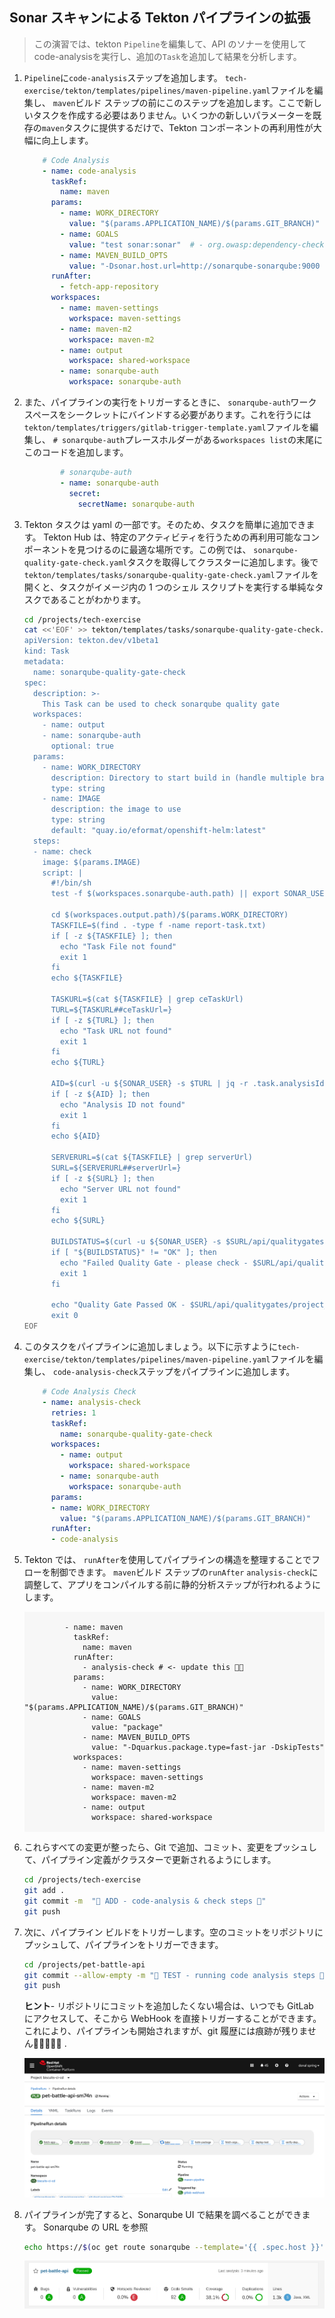 ## Sonar スキャンによる Tekton パイプラインの拡張

> この演習では、tekton `Pipeline`を編集して、API のソナーを使用してcode-analysisを実行し、追加の`Task`を追加して結果を分析します。

1. `Pipeline`に`code-analysis`ステップを追加します。 `tech-exercise/tekton/templates/pipelines/maven-pipeline.yaml`ファイルを編集し、 `maven`ビルド ステップの前にこのステップを追加します。ここで新しいタスクを作成する必要はありません。いくつかの新しいパラメーターを既存の`maven`タスクに提供するだけで、Tekton コンポーネントの再利用性が大幅に向上します。

    ```yaml
        # Code Analysis
        - name: code-analysis
          taskRef:
            name: maven
          params:
            - name: WORK_DIRECTORY
              value: "$(params.APPLICATION_NAME)/$(params.GIT_BRANCH)"
            - name: GOALS
              value: "test sonar:sonar"  # - org.owasp:dependency-check-maven:check
            - name: MAVEN_BUILD_OPTS
              value: "-Dsonar.host.url=http://sonarqube-sonarqube:9000 -Dsonar.userHome=/tmp/sonar"
          runAfter:
            - fetch-app-repository
          workspaces:
            - name: maven-settings
              workspace: maven-settings
            - name: maven-m2
              workspace: maven-m2
            - name: output
              workspace: shared-workspace
            - name: sonarqube-auth
              workspace: sonarqube-auth
    ```

2. また、パイプラインの実行をトリガーするときに、 `sonarqube-auth`ワークスペースをシークレットにバインドする必要があります。これを行うには`tekton/templates/triggers/gitlab-trigger-template.yaml`ファイルを編集し、 `# sonarqube-auth`プレースホルダーがある`workspaces list`の末尾にこのコードを追加します。

    ```yaml
            # sonarqube-auth
            - name: sonarqube-auth
              secret:
                secretName: sonarqube-auth
    ```

3. Tekton タスクは yaml の一部です。そのため、タスクを簡単に追加できます。 Tekton Hub は、特定のアクティビティを行うための再利用可能なコンポーネントを見つけるのに最適な場所です。この例では、 `sonarqube-quality-gate-check.yaml`タスクを取得してクラスターに追加します。後で`tekton/templates/tasks/sonarqube-quality-gate-check.yaml`ファイルを開くと、タスクがイメージ内の 1 つのシェル スクリプトを実行する単純なタスクであることがわかります。

    ```bash
    cd /projects/tech-exercise
    cat <<'EOF' >> tekton/templates/tasks/sonarqube-quality-gate-check.yaml
    apiVersion: tekton.dev/v1beta1
    kind: Task
    metadata:
      name: sonarqube-quality-gate-check
    spec:
      description: >-
        This Task can be used to check sonarqube quality gate
      workspaces:
        - name: output
        - name: sonarqube-auth
          optional: true
      params:
        - name: WORK_DIRECTORY
          description: Directory to start build in (handle multiple branches)
          type: string
        - name: IMAGE
          description: the image to use
          type: string
          default: "quay.io/eformat/openshift-helm:latest"
      steps:
      - name: check
        image: $(params.IMAGE)
        script: |
          #!/bin/sh
          test -f $(workspaces.sonarqube-auth.path) || export SONAR_USER="$(cat $(workspaces.sonarqube-auth.path)/username):$(cat $(workspaces.sonarqube-auth.path)/password)"
      
          cd $(workspaces.output.path)/$(params.WORK_DIRECTORY)
          TASKFILE=$(find . -type f -name report-task.txt)
          if [ -z ${TASKFILE} ]; then
            echo "Task File not found"
            exit 1
          fi
          echo ${TASKFILE}

          TASKURL=$(cat ${TASKFILE} | grep ceTaskUrl)
          TURL=${TASKURL##ceTaskUrl=}
          if [ -z ${TURL} ]; then
            echo "Task URL not found"
            exit 1
          fi
          echo ${TURL}

          AID=$(curl -u ${SONAR_USER} -s $TURL | jq -r .task.analysisId)
          if [ -z ${AID} ]; then
            echo "Analysis ID not found"
            exit 1
          fi
          echo ${AID}

          SERVERURL=$(cat ${TASKFILE} | grep serverUrl)
          SURL=${SERVERURL##serverUrl=}
          if [ -z ${SURL} ]; then
            echo "Server URL not found"
            exit 1
          fi
          echo ${SURL}

          BUILDSTATUS=$(curl -u ${SONAR_USER} -s $SURL/api/qualitygates/project_status?analysisId=${AID} | jq -r .projectStatus.status)
          if [ "${BUILDSTATUS}" != "OK" ]; then
            echo "Failed Quality Gate - please check - $SURL/api/qualitygates/project_status?analysisId=${AID}"
            exit 1
          fi

          echo "Quality Gate Passed OK - $SURL/api/qualitygates/project_status?analysisId=${AID}"
          exit 0
    EOF
    ```

4. このタスクをパイプラインに追加しましょう。以下に示すように`tech-exercise/tekton/templates/pipelines/maven-pipeline.yaml`ファイルを編集し、 `code-analysis-check`ステップをパイプラインに追加します。

    ```yaml
        # Code Analysis Check
        - name: analysis-check
          retries: 1
          taskRef:
            name: sonarqube-quality-gate-check
          workspaces:
            - name: output
              workspace: shared-workspace
            - name: sonarqube-auth
              workspace: sonarqube-auth
          params:
          - name: WORK_DIRECTORY
            value: "$(params.APPLICATION_NAME)/$(params.GIT_BRANCH)"
          runAfter:
          - code-analysis
    ```

5. Tekton では、 `runAfter`を使用してパイプラインの構造を整理することでフローを制御できます。 `maven`ビルド ステップの`runAfter` `analysis-check`に調整して、アプリをコンパイルする前に静的分析ステップが行われるようにします。

     <div class="highlight" style="background: #f7f7f7"><pre><code class="language-yaml">
            - name: maven
              taskRef:
                name: maven
              runAfter:
                - analysis-check # &lt;- update this 💪💪
              params:
                - name: WORK_DIRECTORY
                  value: "$(params.APPLICATION_NAME)/$(params.GIT_BRANCH)"
                - name: GOALS
                  value: "package"
                - name: MAVEN_BUILD_OPTS
                  value: "-Dquarkus.package.type=fast-jar -DskipTests"
              workspaces:
                - name: maven-settings
                  workspace: maven-settings
                - name: maven-m2
                  workspace: maven-m2
                - name: output
                  workspace: shared-workspace
        </code></pre></div>
    

6. これらすべての変更が整ったら、Git で追加、コミット、変更をプッシュして、パイプライン定義がクラスターで更新されるようにします。

    ```bash
    cd /projects/tech-exercise
    git add .
    git commit -m  "🥽 ADD - code-analysis & check steps 🥽"
    git push
    ```

7. 次に、パイプライン ビルドをトリガーします。空のコミットをリポジトリにプッシュして、パイプラインをトリガーできます。

    ```bash
    cd /projects/pet-battle-api
    git commit --allow-empty -m "🧦 TEST - running code analysis steps 🧦"
    git push
    ```

     <p class="warn"><b>ヒント</b>- リポジトリにコミットを追加したくない場合は、いつでも GitLab にアクセスして、そこから WebHook を直接トリガーすることができます。これにより、パイプラインも開始されますが、git 履歴には痕跡が残りません🧙‍♀️✨🧙‍♀️ .</p>


    ![images/sonar-pb-api-code-quality](images/sonar-pb-api-code-quality.png)

8. パイプラインが完了すると、Sonarqube UI で結果を調べることができます。 Sonarqube の URL を参照

    ```bash
    echo https://$(oc get route sonarqube --template='{{ .spec.host }}' -n ${TEAM_NAME}-ci-cd)
    ```

    ![images/sonar-pb-api.png](images/sonar-pb-api.png)
